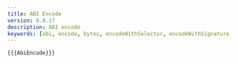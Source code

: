 ```yaml
---
title: ABI Encode
version: 0.8.17
description: ABI encode
keywords: [abi, encode, bytes, encodeWithSelector, encodeWithSignature, encodeCall]
---
```


```solidity
{{{AbiEncode}}}
```
